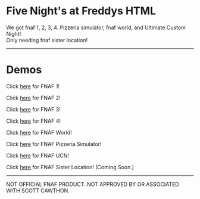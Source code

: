 # Five Night's at Freddys HTML
 We got fnaf 1, 2, 3, 4. Pizzeria simulator, fnaf world, and Ultimate Custom Night!<br>
 Only needing fnaf sister location!
<hr>

# Demos
Click [here](https://codingrocks3.github.io/hd_fnaf/1/) for FNAF 1!<br>

Click [here](https://codingrocks3.github.io/hd_fnaf/2/) for FNAF 2!<br>

Click [here](https://codingrocks3.github.io/hd_fnaf/3/) for FNAF 3!<br>

Click [here](https://codingrocks3.github.io/hd_fnaf/4/) for FNAF 4!<br>

Click [here](https://codingrocks3.github.io/hd_fnaf/w/) for FNAF World!<br>

Click [here](https://codingrocks3.github.io/hd_fnaf/ps/) for FNAF Pizzeria Simulator!<br>

Click [here](https://codingrocks3.github.io/hd_fnaf/ucn/) for FNAF UCN! <br>

Click [here](google.com/) for FNAF Sister Location! (Coming Soon.) <br>
 <hr>

NOT OFFICIAL FNAF PRODUCT. NOT APPROVED BY OR ASSOCIATED WITH SCOTT CAWTHON.
